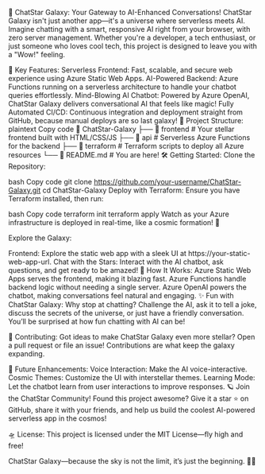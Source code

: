 🚀 ChatStar Galaxy: Your Gateway to AI-Enhanced Conversations!
ChatStar Galaxy isn't just another app—it's a universe where serverless meets AI. Imagine chatting with a smart, responsive AI right from your browser, with zero server management. Whether you're a developer, a tech enthusiast, or just someone who loves cool tech, this project is designed to leave you with a "Wow!" feeling.

🌌 Key Features:
Serverless Frontend: Fast, scalable, and secure web experience using Azure Static Web Apps.
AI-Powered Backend: Azure Functions running on a serverless architecture to handle your chatbot queries effortlessly.
Mind-Blowing AI Chatbot: Powered by Azure OpenAI, ChatStar Galaxy delivers conversational AI that feels like magic!
Fully Automated CI/CD: Continuous integration and deployment straight from GitHub, because manual deploys are so last galaxy!
🌟 Project Structure:
plaintext
Copy code
📁 ChatStar-Galaxy
├── 📁 frontend            # Your stellar frontend built with HTML/CSS/JS
├── 📁 api                 # Serverless Azure Functions for the backend
├── 📄 terraform           # Terraform scripts to deploy all Azure resources
└── 📄 README.md           # You are here!
🛠️ Getting Started:
Clone the Repository:

bash
Copy code
git clone https://github.com/your-username/ChatStar-Galaxy.git
cd ChatStar-Galaxy
Deploy with Terraform: Ensure you have Terraform installed, then run:

bash
Copy code
terraform init
terraform apply
Watch as your Azure infrastructure is deployed in real-time, like a cosmic formation! 🌠

Explore the Galaxy:

Frontend: Explore the static web app with a sleek UI at https://your-static-web-app-url.
Chat with the Stars: Interact with the AI chatbot, ask questions, and get ready to be amazed!
🌠 How It Works:
Azure Static Web Apps serves the frontend, making it blazing fast.
Azure Functions handle backend logic without needing a single server.
Azure OpenAI powers the chatbot, making conversations feel natural and engaging.
✨ Fun with ChatStar Galaxy:
Why stop at chatting? Challenge the AI, ask it to tell a joke, discuss the secrets of the universe, or just have a friendly conversation. You’ll be surprised at how fun chatting with AI can be!

🚨 Contributing:
Got ideas to make ChatStar Galaxy even more stellar? Open a pull request or file an issue! Contributions are what keep the galaxy expanding.

🔮 Future Enhancements:
Voice Interaction: Make the AI voice-interactive.
Cosmic Themes: Customize the UI with interstellar themes.
Learning Mode: Let the chatbot learn from user interactions to improve responses.
🪐 Join the ChatStar Community!
Found this project awesome? Give it a star ⭐ on GitHub, share it with your friends, and help us build the coolest AI-powered serverless app in the cosmos!

🛸 License:
This project is licensed under the MIT License—fly high and free!

ChatStar Galaxy—because the sky is not the limit, it’s just the beginning. 🚀✨
